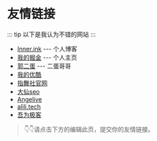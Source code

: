 # 友情链接

::: tip
以下是我认为不错的网站
:::

- [Inner.ink](https://inner.ink) --- 个人博客 <Badge text="Hexo"/>
- [我的掘金](https://juejin.im/user/5c89f6ee5188257e826ab2b7) --- 个人主页 <Badge text="掘金"/>
- [郭二蛋](http://blog.guozhaoxi.top/) --- 二蛋哥哥 <Badge text="超棒"/>
- [我的优酷](https://i.youku.com/i/UMzYwMzA4ODcy)
- [指舞社官网](https://www.fingerdancer.cn)
- [大仙seo](https://www.daxianseo.cn)
- [Angelive](http://www.angelive.fun)
- [alili.tech](https://alili.tech/)
- [吾为极客](https://www.55geek.cn/)

> 👇👇请点击下方的编辑此页，提交你的友情链接。  